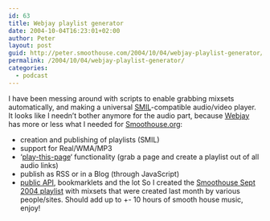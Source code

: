 ```yaml
---
id: 63
title: Webjay playlist generator
date: 2004-10-04T16:23:01+02:00
author: Peter
layout: post
guid: http://peter.smoothouse.com/2004/10/04/webjay-playlist-generator/
permalink: /2004/10/04/webjay-playlist-generator/
categories:
  - podcast
---
```

I have been messing around with scripts to enable grabbing mixsets automatically, and making a universal [SMIL](http://www.w3.org/AudioVideo/)-compatible audio/video player. It looks like I needn&#8217;t bother anymore for the audio part, because [Webjay](http://www.webjay.org) has more or less what I needed for [Smoothouse.org](http://www.smoothouse.org):

  * creation and publishing of playlists (SMIL) 
  * support for Real/WMA/MP3 
  * &#8216;[play-this-page](http://webjay.org/playthispage)&#8216; functionality (grab a page and create a playlist out of all audio links) 
  * publish as RSS or in a Blog (through JavaScript) 
  * [public API](http://webjay.org/api/help), bookmarklets and the lot 
    So I created the [Smoothouse Sept 2004 playlist](http://webjay.org/by/pforret/smooth5c5c5c27ousesep2004) with mixsets that were created last month by various people/sites. Should add up to +- 10 hours of smooth house music, enjoy! </li>